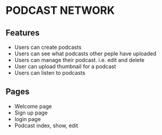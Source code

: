 # PODCAST NETWORK

## Features

- Users can create podcasts
- Users can see what podcasts other peple have uploaded
- Users can manage their podcast. i.e. edit and delete
- User can upload thumbnail for a podcast
- Users can listen to podcasts

## Pages
- Welcome page
- Sign up page
- login page
- Podcast index, show, edit